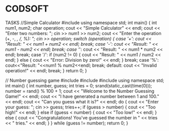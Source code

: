 # CODSOFT
TASKS
//Simple Calculator
#include <iostream>
using namespace std;
int main() {
    int num1, num2;
    char operation;
    cout << "Simple Calculator" << endl;
    cout << "Enter two numbers: ";
    cin >> num1 >> num2;
    cout << "Enter the operation (+, -, *, /, %): ";
    cin >> operation;
    switch (operation) {
        case '+':
            cout << "Result: " << num1 + num2 << endl;
            break;
        case '-':
            cout << "Result: " << num1 - num2 << endl;
            break;
        case '*':
            cout << "Result: " << num1 * num2 << endl;
            break;
        case '/':
            if (num2 != 0) {
                cout << "Result: " << num1 / num2 << endl;
            } else {
                cout << "Error: Division by zero!" << endl;
            }
            break;
        case '%':
            cout<<"Result: "<<num1 % num2<<endl;
            break;
        default:
            cout << "Invalid operation!" << endl;
            break;
    }
    return 0;
}

// Number guessing game 
#include <iostream>
#include <cstdlib>
#include <ctime>
using namespace std;
int main() {
    int number, guess;
    int tries = 0;
    srand(static_cast<unsigned int>(time(0)));
    number = rand() % 100 + 1;
    cout << "Welcome to the Number Guessing Game!" << endl;
    cout << "I have generated a number between 1 and 100." << endl;
    cout << "Can you guess what it is?" << endl;
    do {
        cout << "Enter your guess: ";
        cin >> guess;
        tries++;
        if (guess > number) {
            cout << "Too high!" << endl;
        } else if (guess < number) {
            cout << "Too low!" << endl;
        } else {
            cout << "Congratulations! You've guessed the number in " << tries << " tries." << endl;
        }
    } while (guess != number);
    return 0;
}



